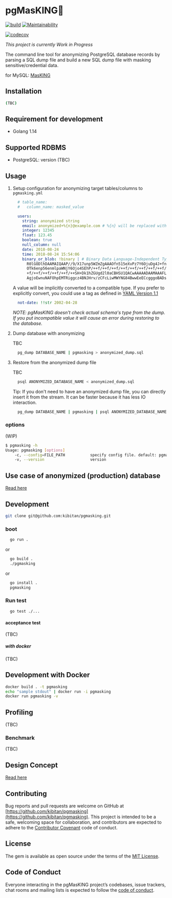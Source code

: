 # pgMasKING🤴

[![build](https://github.com/kibitan/pgmasking/workflows/build/badge.svg?branch=master)](https://github.com/kibitan/pgmasking/actions?query=workflow%3Abuild+branch%3Amaster)
[![Maintainability](https://api.codeclimate.com/v1/badges/290b3005ecc193a3d138/maintainability)](https://codeclimate.com/github/kibitan/masking/maintainability)

[![codecov](https://codecov.io/gh/kibitan/pgmasking/branch/master/graph/badge.svg)](https://codecov.io/gh/kibitan/pgmasking)

*This project is currently Work in Progress*

The command line tool for anonymizing PostgreSQL database records by parsing a SQL dump file and build a new SQL dump file with masking sensitive/credential data.

for MySQL: [MasKING](https://github.com/kibitan/masking)

## Installation

```bash
(TBC)
```

## Requirement for development

* Golang 1.14

## Supported RDBMS

* PostgreSQL: version (TBC)

## Usage

1. Setup configuration for anonymizing target tables/columns to `pgmasking.yml`

    ```yaml
      # table_name:
      #   column_name: masked_value

      users:
        string: anonymized string
        email: anonymized+%{n}@example.com # %{n} will be replaced with sequential number
        integer: 12345
        float: 123.45
        boolean: true
        null_column: null
        date: 2018-08-24
        time: 2018-08-24 15:54:06
        binary_or_blob: !binary | # Binary Data Language-Independent Type for YAML™ Version 1.1: http://yaml.org/type/binary.html
          R0lGODlhDAAMAIQAAP//9/X17unp5WZmZgAAAOfn515eXvPz7Y6OjuDg4J+fn5
          OTk6enp56enmlpaWNjY6Ojo4SEhP/++f/++f/++f/++f/++f/++f/++f/++f/+
          +f/++f/++f/++f/++f/++SH+Dk1hZGUgd2l0aCBHSU1QACwAAAAADAAMAAAFLC
          AgjoEwnuNAFOhpEMTRiggcz4BNJHrv/zCFcLiwMWYNG84BwwEeECcgggoBADs=
    ```

    A value will be implicitly converted to a compatible type. If you prefer to explicitly convert, you could use a tag as defined in [YAML Version 1.1](http://yaml.org/spec/current.html#id2503753)

    ```yaml
      not-date: !!str 2002-04-28
    ```

    *NOTE: pgMasKING doesn't check actual schema's type from the dump. If you put incompatible value it will cause an error during restoring to the database.*

1. Dump database with anonymizing

    TBC

    ```bash
      pg_dump DATABASE_NAME | pgmasking > anonymized_dump.sql
    ```

1. Restore from the anonymized dump file

    TBC

    ```bash
      psql ANONYMIZED_DATABASE_NAME < anonymized_dump.sql
    ```

    Tip: If you don't need to have an anonymized dump file, you can directly insert it from the stream. It can be faster because it has less IO interaction.

      ```bash
        pg_dump DATABASE_NAME | pgmasking | psql ANONYMIZED_DATABASE_NAME
      ```

### options

(WIP)

```bash
$ pgmasking -h
Usage: pgmasking [options]
    -c, --config=FILE_PATH           specify config file. default: pgmasking.yml
    -v, --version                    version
```

## Use case of anonymized (production) database

[Read here](https://github.com/kibitan/masking#use-case-of-anonymized-production-database)

## Development

```bash
git clone git@github.com:kibitan/pgmasking.git
```

### boot

```bash
  go run .
```

or

```bash
  go build .
  ./pgmasking
```

or

```bash
  go install .
  pgmasking
```

### Run test

```bash
  go test ./...
```

#### acceptance test

(TBC)

##### with docker

(TBC)

## Development with Docker

```bash
docker build . -t pgmasking
echo "sample stdout" | docker run -i pgmasking
docker run pgmasking -v
```

## Profiling

(TBC)

### Benchmark

(TBC)

## Design Concept

[Read here](https://github.com/kibitan/masking#design-concept)

## Contributing

Bug reports and pull requests are welcome on GitHub at [https://github.com/kibitan/pgmasking](https://github.com/kibitan/pgmasking).
This project is intended to be a safe, welcoming space for collaboration, and contributors are expected to adhere to the [Contributor Covenant](http://contributor-covenant.org) code of conduct.

## License

The gem is available as open source under the terms of the [MIT License](https://opensource.org/licenses/MIT).

## Code of Conduct

Everyone interacting in the pgMasKING project’s codebases, issue trackers, chat rooms and mailing lists is expected to follow the [code of conduct](https://github.com/kibitan/masking/blob/master/CODE_OF_CONDUCT.md).
